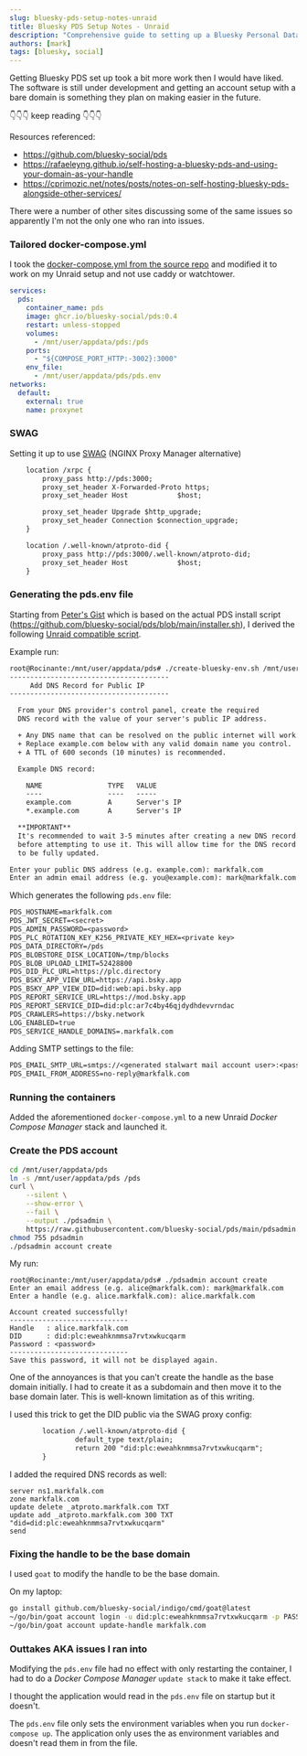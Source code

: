 ```yaml
---
slug: bluesky-pds-setup-notes-unraid
title: Bluesky PDS Setup Notes - Unraid
description: "Comprehensive guide to setting up a Bluesky Personal Data Server (PDS) on Unraid. Includes Docker configuration, SWAG proxy setup, DNS records, and troubleshooting common issues."
authors: [mark]
tags: [bluesky, social]
---
```


Getting Bluesky PDS set up took a bit more work then I would have liked. The software is
still under development and getting an account setup with a bare domain is something they
plan on making easier in the future.

👇👇👇 keep reading 👇👇👇
<!-- truncate -->

Resources referenced:

* https://github.com/bluesky-social/pds
* https://rafaeleyng.github.io/self-hosting-a-bluesky-pds-and-using-your-domain-as-your-handle
* https://cprimozic.net/notes/posts/notes-on-self-hosting-bluesky-pds-alongside-other-services/

There were a number of other sites discussing some of the same issues so apparently I'm not
the only one who ran into issues.

### Tailored docker-compose.yml

I took the [docker-compose.yml from the source repo](https://github.com/bluesky-social/pds/blob/main/compose.yaml) and modified it to work on my Unraid setup and not use caddy or watchtower.

```yaml title="docker-compose.yml"
services:
  pds:
    container_name: pds
    image: ghcr.io/bluesky-social/pds:0.4
    restart: unless-stopped
    volumes:
      - /mnt/user/appdata/pds:/pds
    ports:
      - "${COMPOSE_PORT_HTTP:-3002}:3000"
    env_file:
      - /mnt/user/appdata/pds/pds.env
networks:
  default:
    external: true
    name: proxynet
```

### SWAG
Setting it up to use [SWAG](https://github.com/linuxserver/docker-swag) (NGINX Proxy Manager alternative)

```txt title="/mnt/user/appdata/swag/nginx/site-confs/markfalk.com.conf"
    location /xrpc {
        proxy_pass http://pds:3000;
        proxy_set_header X-Forwarded-Proto https;
        proxy_set_header Host            $host;

        proxy_set_header Upgrade $http_upgrade;
        proxy_set_header Connection $connection_upgrade;
    }

    location /.well-known/atproto-did {
        proxy_pass http://pds:3000/.well-known/atproto-did;
        proxy_set_header Host            $host;
    }
```

### Generating the pds.env file

Starting from [Peter's Gist](https://gist.github.com/peter-tanner/1ede26badfd7759d38dcd46d155ecbd5) which is based on the actual
PDS install script (https://github.com/bluesky-social/pds/blob/main/installer.sh), I derived the following [Unraid compatible script](https://gist.github.com/markfalk/e14a36b16cfaa250ea5cee7cc749daac).

Example run:
```txt
root@Rocinante:/mnt/user/appdata/pds# ./create-bluesky-env.sh /mnt/user/appdata/pds
---------------------------------------
     Add DNS Record for Public IP
---------------------------------------

  From your DNS provider's control panel, create the required
  DNS record with the value of your server's public IP address.

  + Any DNS name that can be resolved on the public internet will work.
  + Replace example.com below with any valid domain name you control.
  + A TTL of 600 seconds (10 minutes) is recommended.

  Example DNS record:

    NAME                TYPE   VALUE
    ----                ----   -----
    example.com         A      Server's IP
    *.example.com       A      Server's IP

  **IMPORTANT**
  It's recommended to wait 3-5 minutes after creating a new DNS record
  before attempting to use it. This will allow time for the DNS record
  to be fully updated.

Enter your public DNS address (e.g. example.com): markfalk.com
Enter an admin email address (e.g. you@example.com): mark@markfalk.com
```

Which generates the following `pds.env` file:

```txt title="/mnt/user/appdata/pds/pds.env"
PDS_HOSTNAME=markfalk.com
PDS_JWT_SECRET=<secret>
PDS_ADMIN_PASSWORD=<password>
PDS_PLC_ROTATION_KEY_K256_PRIVATE_KEY_HEX=<private key>
PDS_DATA_DIRECTORY=/pds
PDS_BLOBSTORE_DISK_LOCATION=/tmp/blocks
PDS_BLOB_UPLOAD_LIMIT=52428800
PDS_DID_PLC_URL=https://plc.directory
PDS_BSKY_APP_VIEW_URL=https://api.bsky.app
PDS_BSKY_APP_VIEW_DID=did:web:api.bsky.app
PDS_REPORT_SERVICE_URL=https://mod.bsky.app
PDS_REPORT_SERVICE_DID=did:plc:ar7c4by46qjdydhdevvrndac
PDS_CRAWLERS=https://bsky.network
LOG_ENABLED=true
PDS_SERVICE_HANDLE_DOMAINS=.markfalk.com
```

Adding SMTP settings to the file:

```txt title="/mnt/user/appdata/pds/pds.env"
PDS_EMAIL_SMTP_URL=smtps://<generated stalwart mail account user>:<password>@mail-oak.markfalk.com:465
PDS_EMAIL_FROM_ADDRESS=no-reply@markfalk.com
```

### Running the containers

Added the aforementioned `docker-compose.yml` to a new Unraid _Docker Compose Manager_ stack and launched it.

### Create the PDS account

```bash
cd /mnt/user/appdata/pds
ln -s /mnt/user/appdata/pds /pds
curl \
    --silent \
    --show-error \
    --fail \
    --output ./pdsadmin \
    https://raw.githubusercontent.com/bluesky-social/pds/main/pdsadmin.sh
chmod 755 pdsadmin
./pdsadmin account create
```

My run:
```
root@Rocinante:/mnt/user/appdata/pds# ./pdsadmin account create
Enter an email address (e.g. alice@markfalk.com): mark@markfalk.com
Enter a handle (e.g. alice.markfalk.com): alice.markfalk.com

Account created successfully!
-----------------------------
Handle   : alice.markfalk.com
DID      : did:plc:eweahknmmsa7rvtxwkucqarm
Password : <password>
-----------------------------
Save this password, it will not be displayed again.
```

One of the annoyances is that you can't create the handle as the base domain initially. I had to create it as a subdomain and then move it to the base domain later. This is well-known limitation as of this writing.

I used this trick to get the DID public via the SWAG proxy config:
```txt title="nginx/site-confs/markfalk.com.conf"
        location /.well-known/atproto-did {
                default_type text/plain;
                return 200 "did:plc:eweahknmmsa7rvtxwkucqarm";
        }
```

I added the required DNS records as well:
```nsupdate
server ns1.markfalk.com
zone markfalk.com
update delete _atproto.markfalk.com TXT
update add _atproto.markfalk.com 300 TXT "did=did:plc:eweahknmmsa7rvtxwkucqarm"
send
```

### Fixing the handle to be the base domain

I used `goat` to modify the handle to be the base domain.

On my laptop:

```bash
go install github.com/bluesky-social/indigo/cmd/goat@latest
~/go/bin/goat account login -u did:plc:eweahknmmsa7rvtxwkucqarm -p PASSWORD
~/go/bin/goat account update-handle markfalk.com
```

### Outtakes AKA issues I ran into

Modifying the `pds.env` file had no effect with only restarting the container, I had to
do a _Docker Compose Manager_ `update stack` to make it take effect.

I thought the application would read in the `pds.env` file on startup but it doesn't.

The `pds.env` file only sets the environment variables when you run `docker-compose up`. The application only uses the as
environment variables and doesn't read them in from the file.
